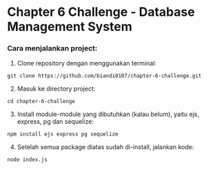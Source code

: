 # Chapter 6 Challenge - Database Management System

### Cara menjalankan project:

1. Clone repository dengan menggunakan terminal:

```
git clone https://github.com/biandi0107/chapter-6-challenge.git
```

2. Masuk ke directory project:

```
cd chapter-6-challenge
```

3. Install module-module yang dibutuhkan (kalau belum), yaitu ejs, express, pg dan sequelize:

```
npm install ejs express pg sequelize
```

4. Setelah semua package diatas sudah di-install, jalankan kode:

```
node index.js
```
